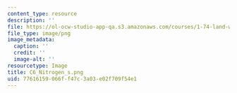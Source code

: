 ```yaml
---
content_type: resource
description: ''
file: https://ol-ocw-studio-app-qa.s3.amazonaws.com/courses/1-74-land-water-food-and-climate-fall-2020/77616159066ff47c3a03e02f709f54e1_C6_Nitrogen_s.png
file_type: image/png
image_metadata:
  caption: ''
  credit: ''
  image-alt: ''
resourcetype: Image
title: C6_Nitrogen_s.png
uid: 77616159-066f-f47c-3a03-e02f709f54e1
---
```

